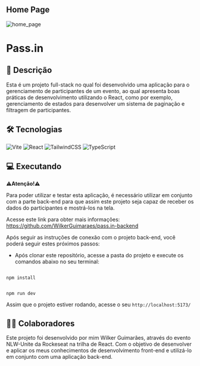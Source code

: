 ## Home Page

![home_page](https://imgur.com/Q5nKu7i.png)

# Pass.in

## 📃 Descrição

Esta é um projeto full-stack no qual foi desenvolvido uma aplicação para o gerenciamento de participantes de um evento, ao qual apresenta boas práticas de desenvolvimento utilizando o React, como por exemplo, gerenciamento de estados para desenvolver um sistema de paginação e filtragem de participantes.

## 🛠 Tecnologias

![Vite](https://img.shields.io/badge/vite-%23646CFF.svg?style=for-the-badge&logo=vite&logoColor=white) ![React](https://img.shields.io/badge/react-%2320232a.svg?style=for-the-badge&logo=react&logoColor=%2361DAFB) ![TailwindCSS](https://img.shields.io/badge/tailwindcss-%2338B2AC.svg?style=for-the-badge&logo=tailwind-css&logoColor=white) ![TypeScript](https://img.shields.io/badge/typescript-%23007ACC.svg?style=for-the-badge&logo=typescript&logoColor=white)

## 💻 Executando

⚠<b>Atenção!</b>⚠

Para poder utilizar e testar esta aplicação, é necessário utilizar em conjunto com a parte back-end para que assim este projeto seja capaz de receber os dados do participantes e mostrá-los na tela.

Acesse este link para obter mais informações: https://github.com/WilkerGuimaraes/pass.in-backend

Após seguir as instruções de conexão com o projeto back-end, você poderá seguir estes próximos passos:

- Após clonar este repositório, acesse a pasta do projeto e execute os comandos abaixo no seu terminal:

```

npm install

```

```

npm run dev

```

Assim que o projeto estiver rodando, acesse o seu `http://localhost:5173/`

## 🙋‍♂️ Colaboradores

Este projeto foi desenvolvido por mim Wilker Guimarães, através do evento NLW-Unite da Rockeseat na trilha de React. Com o objetivo de desenvolver e aplicar os meus conhecimentos de desenvolvimento front-end e utilizá-lo em conjunto com uma aplicação back-end.

